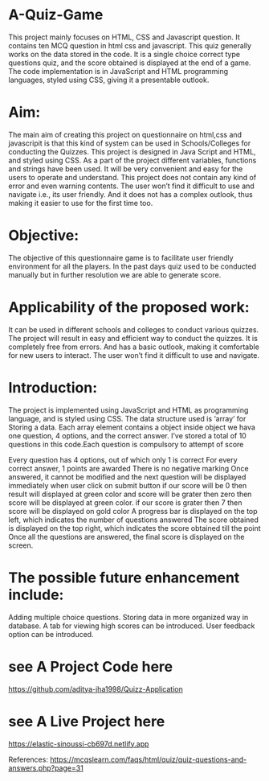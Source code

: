 # A-Quiz-Game
This project mainly focuses on HTML, CSS and Javascript question.
It contains ten MCQ question in html css and javascript.
This quiz generally works on the data stored in the code. It is a single choice correct type questions quiz, and the score obtained is displayed at the end of a game.
The code implementation is in JavaScript and HTML programming languages, styled using CSS, giving it a presentable outlook.

# Aim:
The main aim of creating this project on questionnaire on html,css and javascripit is that this kind of system can be used in Schools/Colleges for conducting the Quizzes.
This project is designed in Java Script and HTML, and styled using CSS. As a part of the project different variables, functions and strings have been used. It will be very convenient and easy for the users to operate and understand.
This project does not contain any kind of error and even warning contents. The user won’t find it difficult to use and navigate i.e., its user friendly.
And it does not has a complex outlook, thus making it easier to use for the first time too.

# Objective:
The objective of this questionnaire game is to facilitate user friendly environment for all the players. In the past days quiz used to be conducted manually but in further resolution we are able to generate score.

# Applicability of the proposed work:
It can be used in different schools and colleges to conduct various quizzes. The project will result in easy and efficient way to conduct the quizzes. It is completely free from errors. And has a basic outlook, making it comfortable for new users to interact. The user won’t find it difficult to use and navigate.
# Introduction:
The project is implemented using JavaScript and HTML as programming language, and is styled using CSS. The data structure used is ‘array’ for Storing a data. Each array element contains a object inside object we hava  one question, 4 options, and the correct answer. I’ve stored a total of 10 questions in this code.Each question is compulsory to attempt of score

Every question has 4 options, out of which only 1 is correct
For every correct answer, 1 points are awarded
There is no negative marking
Once answered, it cannot be modified and the next question will be displayed immediately when user click on submit button
if our score will be 0 then result will displayed at green color and score will be grater then zero then score will be displayed at green color.
if our score is grater then 7 then score will be displayed on gold color
A progress bar is displayed on the top left, which indicates the number of questions answered
The score obtained is displayed on the top right, which indicates the score obtained till the point
Once all the questions are answered, the final score is displayed on the screen.

# The possible future enhancement include:
Adding multiple choice questions.
Storing data in more organized way in database.
A tab for viewing high scores can be introduced.
User feedback option can be introduced.

# see A Project Code here
  https://github.com/aditya-jha1998/Quizz-Application
  
# see A Live Project here
  https://elastic-sinoussi-cb697d.netlify.app

References:
 https://mcqslearn.com/faqs/html/quiz/quiz-questions-and-answers.php?page=31
